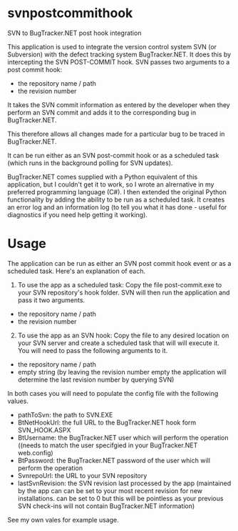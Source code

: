 svnpostcommithook
=================

SVN to BugTracker.NET post hook integration

This application is used to integrate the version control system SVN (or Subversion) with the defect tracking system BugTracker.NET. 
It does this by intercepting the SVN POST-COMMIT hook. SVN passes two arguments to a post commit hook:
 - the repository name / path
 - the revision number
     

It takes the SVN commit information as entered by the developer when they perform an SVN commit and adds it to the 
corresponding bug in BugTracker.NET. 

This therefore allows all changes made for a particular bug to be traced in BugTracker.NET.

It can be run either as an SVN post-commit hook or as a scheduled task (which runs in the background polling for SVN updates).

BugTracker.NET comes supplied with a Python equivalent of this application, but I couldn't get it to work, so I wrote an alrernative in my preferred programming language (C#). I then extended the original Python functionality by adding the ability to be run as a scheduled task. It creates an error log and an information log (to tell you what it has done - useful for diagnostics if you need help getting it working).

Usage
=================

The application can be run as either an SVN post commit hook event or as a scheduled task. Here's an explanation of each. 

1. To use the app as a scheduled task: Copy the file post-commit.exe to your SVN repository's hook folder. SVN will then run the application and pass it two arguments.
 - the repository name / path
 - the revision number

2. To use the app as an SVN hook: Copy the file to any desired location on your SVN server and create a scheduled task that will will execute it. You will need to pass the following arguments to it.
 - the repository name / path
 - empty string (by leaving the revision number empty the application will determine the last revision number by querying SVN)

In both cases you will need to populate the config file with the following values.
 - pathToSvn: the path to SVN.EXE
 - BtNetHookUrl: the full URL to the BugTracker.NET hook form SVN_HOOK.ASPX
 - BtUsername: the BugTracker.NET user which will perform the operation ((needs to match the user specifgied in your BugTracker.NET web.config)
 - BtPassword: the BugTracker.NET password of the user which will perform the operation
 - SvnrepoUrl: the URL to your SVN repository
 - lastSvnRevision: the SVN revision last processed by the app (maintained by the app can can be set to your most recent revision for new installations. can be set to 0 but this will be pointless as your previous SVN check-ins will not contain BugTracker.NET information)

See my own vales for example usage.

